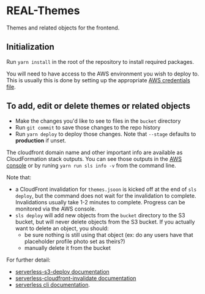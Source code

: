 # REAL-Themes

Themes and related objects for the frontend.

## Initialization

Run `yarn install` in the root of the repository to install required packages.

You will need to have access to the AWS environment you wish to deploy to. This is usually this is done by setting up the appropriate [AWS credentials file](https://docs.aws.amazon.com/cli/latest/userguide/cli-configure-files.html).

## To add, edit or delete themes or related objects

  - Make the changes you'd like to see to files in the `bucket` directory
  - Run `git commit` to save those changes to the repo history
  - Run `yarn deploy` to deploy those changes. Note that `--stage` defaults to **production** if unset.

The cloudfront domain name and other important info are available as CloudFormation stack outputs. You can see those outputs in the [AWS console](https://console.aws.amazon.com/cloudformation) or by runing `yarn run sls info -v` from the command line.

Note that:
  - a CloudFront invalidation for `themes.jsoon` is kicked off at the end of `sls deploy`, but the command does not wait for the invalidation to complete. Invalidations usually take 1-2 minutes to complete. Progress can be monitored via the AWS console.
  - `sls deploy` will add new objects from the `bucket` directory to the S3 bucket, but will never delete objects from the S3 bucket. If you actually want to delete an object, you should:
    - be sure nothing is still using that object (ex: do any users have that placeholder profile photo set as theirs?)
    - manually delete it from the bucket

For further detail:
  - [serverless-s3-deploy documentation](https://github.com/funkybob/serverless-s3-deploy)
  - [serverless-cloudfront-invalidate documentation](https://github.com/aghadiry/serverless-cloudfront-invalidate)
  - [serverless cli documentation](https://serverless.com/framework/docs/providers/aws/cli-reference/).

